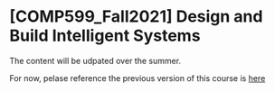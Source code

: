 # [COMP599_Fall2021] Design and Build Intelligent Systems


The content will be udpated over the summer. 

For now, pelase reference the previous version of this course is [here](https://github.com/jin-guo/COMP598_Fall2020)
